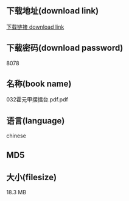 ## 下载地址(download link)
[下载链接 download link](https://tutu365.netlify.app/?s=032%E9%9C%8D%E5%85%83%E7%94%B2%E6%91%86%E6%93%82%E5%8F%B0.pdf)

## 下载密码(download password)
8078

## 名称(book name)
032霍元甲摆擂台.pdf.pdf

## 语言(language)
chinese

## MD5


## 大小(filesize)
18.3 MB

